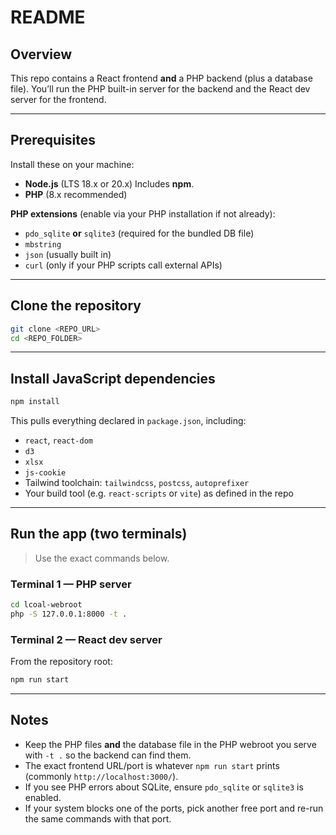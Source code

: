 # README

## Overview

This repo contains a React frontend **and** a PHP backend (plus a database file). You’ll run the PHP built-in server for the backend and the React dev server for the frontend.

---

## Prerequisites

Install these on your machine:

* **Node.js** (LTS 18.x or 20.x)
  Includes **npm**.
* **PHP** (8.x recommended)

**PHP extensions** (enable via your PHP installation if not already):

* `pdo_sqlite` **or** `sqlite3` (required for the bundled DB file)
* `mbstring`
* `json` (usually built in)
* `curl` (only if your PHP scripts call external APIs)

---

## Clone the repository

```bash
git clone <REPO_URL>
cd <REPO_FOLDER>
```

---

## Install JavaScript dependencies

```bash
npm install
```

This pulls everything declared in `package.json`, including:

* `react`, `react-dom`
* `d3`
* `xlsx`
* `js-cookie`
* Tailwind toolchain: `tailwindcss`, `postcss`, `autoprefixer`
* Your build tool (e.g. `react-scripts` or `vite`) as defined in the repo

---

## Run the app (two terminals)

> Use the exact commands below.

### Terminal 1 — PHP server

```bash
cd lcoal-webroot
php -S 127.0.0.1:8000 -t .
```

### Terminal 2 — React dev server

From the repository root:

```bash
npm run start
```

---

## Notes

* Keep the PHP files **and** the database file in the PHP webroot you serve with `-t .` so the backend can find them.
* The exact frontend URL/port is whatever `npm run start` prints (commonly `http://localhost:3000/`).
* If you see PHP errors about SQLite, ensure `pdo_sqlite` or `sqlite3` is enabled.
* If your system blocks one of the ports, pick another free port and re-run the same commands with that port.
